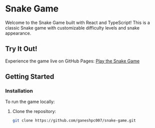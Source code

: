 # Snake Game

Welcome to the Snake Game built with React and TypeScript! This is a classic Snake game with customizable difficulty levels and snake appearance.

## Try It Out!

Experience the game live on GitHub Pages: [Play the Snake Game](https://ganeshpc007.github.io/snake-game/)

## Getting Started

### Installation

To run the game locally:

1. Clone the repository:
   ```bash
   git clone https://github.com/ganeshpc007/snake-game.git
   ```
